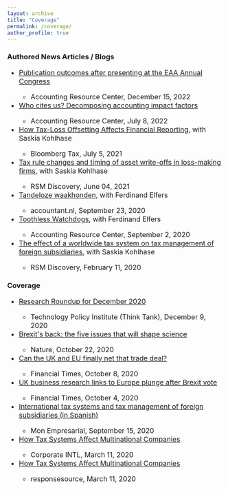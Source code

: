 ```yaml
---
layout: archive
title: "Coverage"
permalink: /coverage/
author_profile: true
---
```


<!-- Global site tag (gtag.js) - Google Analytics -->
<script async src="https://www.googletagmanager.com/gtag/js?id=G-05633BF9HL"></script>
<script>
  window.dataLayer = window.dataLayer || [];
  function gtag(){dataLayer.push(arguments);}
  gtag('js', new Date());

   gtag('config', 'G-05633BF9HL', {'anonymize_ip': true});
</script>


  </ul> </font> 
  
 <h3> Authored News Articles / Blogs </h3> 
  <font size="3"> <ul>
     <li>  <a href="[https://eaa-online.org/arc/blog/2022/07/08/who-cites-us-decomposing-accounting-impact-factors](https://eaa-online.org/arc/blog/2022/12/15/publication-outcomes-after-presenting-at-the-eaa-annual-congress/)/" target="_blank">Publication outcomes after presenting at the EAA Annual Congress </a></li>
              <ul><li>Accounting Resource Center, December 15, 2022 </li></ul>      
  <li>  <a href="https://eaa-online.org/arc/blog/2022/07/08/who-cites-us-decomposing-accounting-impact-factors/" target="_blank">Who cites us? Decomposing accounting impact factors </a></li>
              <ul><li>Accounting Resource Center, July 8, 2022 </li></ul>      
  <li>  <a href="https://news.bloombergtax.com/daily-tax-report-international/how-tax-loss-offsetting-affects-financial-reporting" target="_blank">How Tax-Loss Offsetting Affects Financial Reporting</a>, with Saskia Kohlhase</li>
              <ul><li>Bloomberg Tax, July 5, 2021</li></ul> 
  <li>  <a href="https://discovery.rsm.nl/articles/503/" target="_blank">Tax rule changes and timing of asset write-offs in loss-making firms</a>, with Saskia Kohlhase</li>
              <ul><li>RSM Discovery, June 04, 2021</li></ul>      
  <li> <a href="https://www.accountant.nl/discussie/opinie/2020/9/tandeloze-waakhonden/" target="_blank">Tandeloze waakhonden</a>, with Ferdinand Elfers</li>
              <ul><li>accountant.nl, September 23, 2020 </li></ul>     
  <li>  <a href="https://arc.eaa-online.org/blog/toothless-watchdogs" target="_blank">Toothless Watchdogs</a>, with Ferdinand Elfers</li>
              <ul><li>Accounting Resource Center, September 2, 2020 </li></ul>   
   <li>  <a href="https://discovery.rsm.nl/articles/424/" target="_blank">The effect of a worldwide tax system on tax management of foreign subsidiaries</a>, with Saskia Kohlhase</li>
              <ul><li>RSM Discovery, February 11, 2020</li></ul>     
  </ul> </font> 
 
 <h3> Coverage </h3>
 <font size="3"> <ul>

  <li>  <a href="https://techpolicyinstitute.org/2020/12/09/research-roundup-for-december-2020/" target="_blank">Research Roundup for December 2020</a></li>
              <ul> <li> Technology Policy Institute (Think Tank), December 9, 2020 </li> </ul> 
  <li>  <a href="https://www.nature.com/articles/d41586-020-02920-2" target="_blank">Brexit's back: the five issues that will shape science</a></li>
              <ul><li>Nature, October 22, 2020</li></ul> 
  <li>  <a href="https://www.ft.com/content/241c599f-71db-4854-ac26-b37fc05cbc96" target="_blank">Can the UK and EU finally net that trade deal? </a></li>
              <ul><li>Financial Times, October 8, 2020 </li></ul>    
  <li>  <a href="https://www.ft.com/content/ed2e508e-cfcf-4469-ab28-a26dffbb4d5e" target="_blank">UK business research links to Europe plunge after Brexit vote</a></li>
             <ul><li>Financial Times, October 4, 2020 </li></ul>    
  <li>  <a href="http://www.monempresarial.com/2020/09/15/fiscalidad-internacional-y-gestion-fiscal-de-las-filiales-extranjeras/" target="_blank">International tax systems and tax management of foreign subsidiaries (in Spanish)</a></li>
            <ul><li>Mon Empresarial, September 15, 2020 </li></ul> 
  <li>  <a href="https://www.corp-intl.com/news/newsitem.aspx?ID=105" target="_blank">How Tax Systems Affect Multinational Companies</a></li>
             <ul><li>Corporate INTL, March 11, 2020 </li></ul>      
  <li>  <a href="https://pressreleases.responsesource.com/news/99296/how-tax-systems-affect-multinational-companies/" target="_blank">How Tax Systems Affect Multinational Companies</a></li>
              <ul><li>responsesource, March 11, 2020</li></ul>      
     
</ul> </font> 

